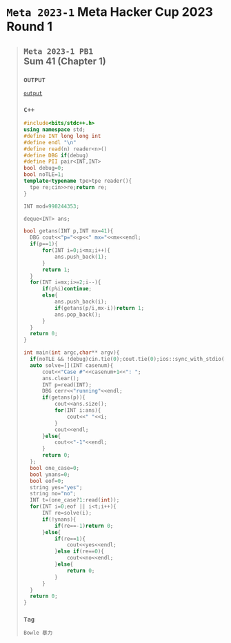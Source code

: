 # `Meta 2023-1` Meta Hacker Cup 2023 Round 1

> ## `Meta 2023-1 PB1`<br>Sum 41 (Chapter 1)
> ### `OUTPUT`
> [`output`](./Meta_2023-1_PB1_output)
> ### `C++`
> ```c++
> #include<bits/stdc++.h>
> using namespace std;
> #define INT long long int
> #define endl "\n"
> #define read(n) reader<n>()
> #define DBG if(debug)
> #define PII pair<INT,INT>
> bool debug=0;
> bool noTLE=1;
> template<typename tpe>tpe reader(){
> 	tpe re;cin>>re;return re;
> }
> 
> INT mod=998244353;
> 
> deque<INT> ans;
> 
> bool getans(INT p,INT mx=41){
> 	DBG cout<<"p="<<p<<" mx="<<mx<<endl;
> 	if(p==1){
> 		for(INT i=0;i<mx;i++){
> 			ans.push_back(1);
> 		}
> 		return 1;
> 	}
> 	for(INT i=mx;i>=2;i--){
> 		if(p%i)continue;
> 		else{
> 			ans.push_back(i);
> 			if(getans(p/i,mx-i))return 1;
> 			ans.pop_back();
> 		}
> 	}
> 	return 0;
> }
> 
> int main(int argc,char** argv){
> 	if(noTLE && !debug)cin.tie(0);cout.tie(0);ios::sync_with_stdio(0);
> 	auto solve=[](INT casenum){
> 		cout<<"Case #"<<casenum+1<<": ";
> 		ans.clear();
> 		INT p=read(INT);
> 		DBG cerr<<"running"<<endl;
> 		if(getans(p)){
> 			cout<<ans.size();
> 			for(INT i:ans){
> 				cout<<" "<<i;
> 			}
> 			cout<<endl;
> 		}else{
> 			cout<<"-1"<<endl;
> 		}
> 		return 0;
> 	};
> 	bool one_case=0;
> 	bool ynans=0;
> 	bool eof=0;
> 	string yes="yes";
> 	string no="no";
> 	INT t=(one_case?1:read(int));
> 	for(INT i=0;eof || i<t;i++){
> 		INT re=solve(i);
> 		if(!ynans){
> 			if(re==-1)return 0;
> 		}else{
> 			if(re==1){
> 				cout<<yes<<endl;
> 			}else if(re==0){
> 				cout<<no<<endl;
> 			}else{
> 				return 0;
> 			}
> 		}
> 	}
> 	return 0;
> }
> ```
> ### `Tag`
> ```txt
> Bowle 暴力
> ```